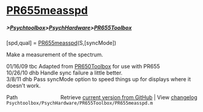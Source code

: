 # [PR655measspd](PR655measspd)
##### >[Psychtoolbox](Psychtoolbox)>[PsychHardware](PsychHardware)>[PR655Toolbox](PR655Toolbox)

[spd,qual] = [PR655measspd](PR655measspd)(S,[syncMode])  
  
Make a measurement of the spectrum.  
  
01/16/09    tbc   Adapted from [PR650Toolbox](PR650Toolbox) for use with PR655  
10/26/10    dhb   Handle sync failure a little better.  
3/8/11      dhb  Pass syncMode option to speed things up for displays where it doesn't work.  




<div class="code_header" style="text-align:right;">
  <span style="float:left;">Path&nbsp;&nbsp;</span> <span class="counter">Retrieve <a href=
  "https://raw.github.com/Psychtoolbox-3/Psychtoolbox-3/beta/Psychtoolbox/PsychHardware/PR655Toolbox/PR655measspd.m">current version from GitHub</a> | View <a href=
  "https://github.com/Psychtoolbox-3/Psychtoolbox-3/commits/beta/Psychtoolbox/PsychHardware/PR655Toolbox/PR655measspd.m">changelog</a></span>
</div>
<div class="code">
  <code>Psychtoolbox/PsychHardware/PR655Toolbox/PR655measspd.m</code>
</div>

